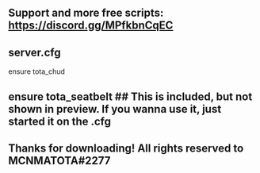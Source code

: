 ## Support and more free scripts: https://discord.gg/MPfkbnCqEC

## server.cfg

ensure tota_chud
## ensure tota_seatbelt ## This is included, but not shown in preview. If you wanna use it, just started it on the .cfg

## Thanks for downloading! All rights reserved to MCNMATOTA#2277
